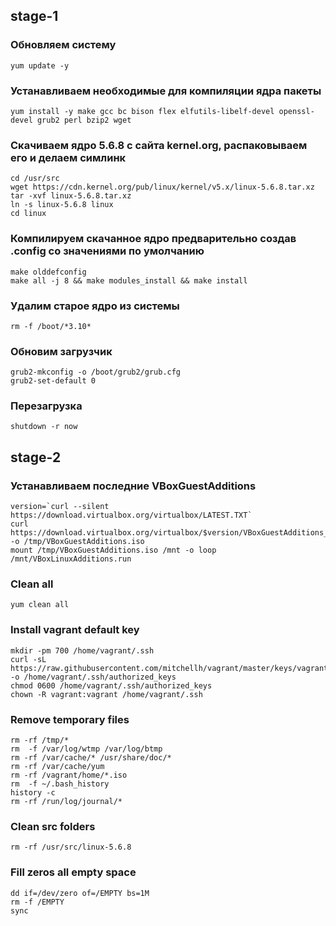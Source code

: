 stage-1
-----

### Обновляем систему
    yum update -y

### Устанавливаем необходимые для компиляции ядра пакеты
    yum install -y make gcc bc bison flex elfutils-libelf-devel openssl-devel grub2 perl bzip2 wget

### Скачиваем ядро 5.6.8 с сайта kernel.org, распаковываем его и делаем симлинк
    cd /usr/src
    wget https://cdn.kernel.org/pub/linux/kernel/v5.x/linux-5.6.8.tar.xz
    tar -xvf linux-5.6.8.tar.xz
    ln -s linux-5.6.8 linux
    cd linux

### Компилируем скачанное ядро предварительно создав .config со значениями по умолчанию
    make olddefconfig
    make all -j 8 && make modules_install && make install

### Удалим старое ядро из системы
    rm -f /boot/*3.10*

### Обновим загрузчик
    grub2-mkconfig -o /boot/grub2/grub.cfg
    grub2-set-default 0

### Перезагрузка
    shutdown -r now


stage-2
-----
### Устанавливаем последние VBoxGuestAdditions
    version=`curl --silent https://download.virtualbox.org/virtualbox/LATEST.TXT`
    curl https://download.virtualbox.org/virtualbox/$version/VBoxGuestAdditions_$version.iso -o /tmp/VBoxGuestAdditions.iso
    mount /tmp/VBoxGuestAdditions.iso /mnt -o loop
    /mnt/VBoxLinuxAdditions.run


### Clean all
    yum clean all

### Install vagrant default key
    mkdir -pm 700 /home/vagrant/.ssh
    curl -sL https://raw.githubusercontent.com/mitchellh/vagrant/master/keys/vagrant.pub -o /home/vagrant/.ssh/authorized_keys
    chmod 0600 /home/vagrant/.ssh/authorized_keys
    chown -R vagrant:vagrant /home/vagrant/.ssh


### Remove temporary files
    rm -rf /tmp/*
    rm  -f /var/log/wtmp /var/log/btmp
    rm -rf /var/cache/* /usr/share/doc/*
    rm -rf /var/cache/yum
    rm -rf /vagrant/home/*.iso
    rm  -f ~/.bash_history
    history -c
    rm -rf /run/log/journal/*

### Clean src folders
    rm -rf /usr/src/linux-5.6.8

### Fill zeros all empty space
    dd if=/dev/zero of=/EMPTY bs=1M
    rm -f /EMPTY
    sync

